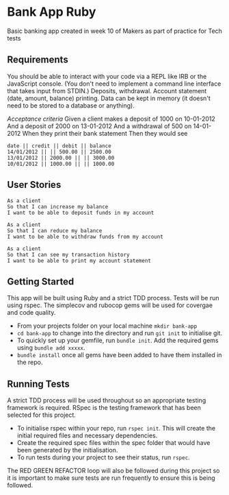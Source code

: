 # Bank App Ruby
Basic banking app created in week 10 of Makers as part of practice for Tech tests

Requirements
-----
You should be able to interact with your code via a REPL like IRB or the JavaScript console. (You don't need to implement a command line interface that takes input from STDIN.)
Deposits, withdrawal.
Account statement (date, amount, balance) printing.
Data can be kept in memory (it doesn't need to be stored to a database or anything).

*Acceptance criteria*
Given a client makes a deposit of 1000 on 10-01-2012
And a deposit of 2000 on 13-01-2012
And a withdrawal of 500 on 14-01-2012
When they print their bank statement
Then they would see

```
date || credit || debit || balance
14/01/2012 || || 500.00 || 2500.00
13/01/2012 || 2000.00 || || 3000.00
10/01/2012 || 1000.00 || || 1000.00
```

User Stories
----
```
As a client
So that I can increase my balance
I want to be able to deposit funds in my account

As a client
So that I can reduce my balance
I want to be able to withdraw funds from my account

As a client
So that I can see my transaction history
I want to be able to print my account statement
```

Getting Started
----
This app will be built using Ruby and a strict TDD process. Tests will be run using rspec. The simplecov and rubocop gems will be used for covergae and code quality.

* From your projects folder on your local machine `mkdir bank-app`
* `cd bank-app` to change into the directory and run `git init` to initialise git.
* To quickly set up your gemfile, run `bundle init`. Add the required gems using `bundle add xxxxx`.
* `bundle install` once all gems have been added to have them installed in the repo.

Running Tests
----
A strict TDD process will be used throughout so an appropriate testing framework is required. RSpec is the testing framework that has been selected for this project.

* To initialise rspec within your repo, run `rspec init`. This will create the initial required files and necessary dependencies.
* Create the required spec files within the spec folder that would have been generated by the initialisation.
* To run tests during your project to see their status, run `rspec`.

The RED GREEN REFACTOR loop will also be followed during this project so it is important to make sure tests are run frequently to ensure this is being followed.
